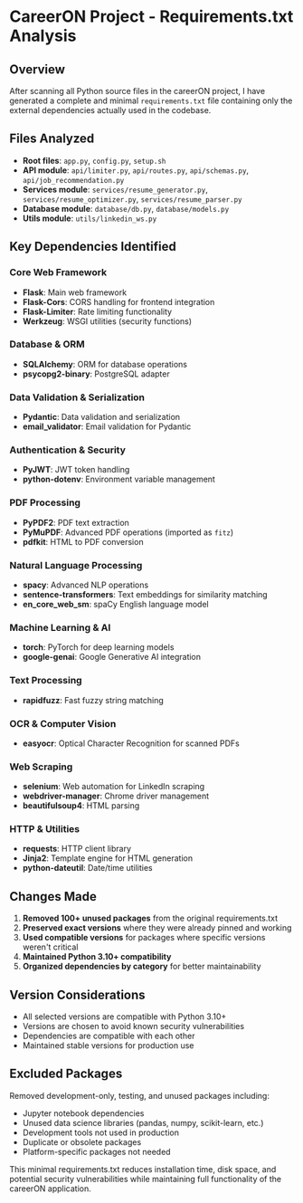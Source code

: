 # CareerON Project - Requirements.txt Analysis

## Overview
After scanning all Python source files in the careerON project, I have generated a complete and minimal `requirements.txt` file containing only the external dependencies actually used in the codebase.

## Files Analyzed
- **Root files**: `app.py`, `config.py`, `setup.sh`
- **API module**: `api/limiter.py`, `api/routes.py`, `api/schemas.py`, `api/job_recommendation.py`
- **Services module**: `services/resume_generator.py`, `services/resume_optimizer.py`, `services/resume_parser.py`
- **Database module**: `database/db.py`, `database/models.py`
- **Utils module**: `utils/linkedin_ws.py`

## Key Dependencies Identified

### Core Web Framework
- **Flask**: Main web framework
- **Flask-Cors**: CORS handling for frontend integration
- **Flask-Limiter**: Rate limiting functionality
- **Werkzeug**: WSGI utilities (security functions)

### Database & ORM
- **SQLAlchemy**: ORM for database operations
- **psycopg2-binary**: PostgreSQL adapter

### Data Validation & Serialization
- **Pydantic**: Data validation and serialization
- **email_validator**: Email validation for Pydantic

### Authentication & Security
- **PyJWT**: JWT token handling
- **python-dotenv**: Environment variable management

### PDF Processing
- **PyPDF2**: PDF text extraction
- **PyMuPDF**: Advanced PDF operations (imported as `fitz`)
- **pdfkit**: HTML to PDF conversion

### Natural Language Processing
- **spacy**: Advanced NLP operations
- **sentence-transformers**: Text embeddings for similarity matching
- **en_core_web_sm**: spaCy English language model

### Machine Learning & AI
- **torch**: PyTorch for deep learning models
- **google-genai**: Google Generative AI integration

### Text Processing
- **rapidfuzz**: Fast fuzzy string matching

### OCR & Computer Vision
- **easyocr**: Optical Character Recognition for scanned PDFs

### Web Scraping
- **selenium**: Web automation for LinkedIn scraping
- **webdriver-manager**: Chrome driver management
- **beautifulsoup4**: HTML parsing

### HTTP & Utilities
- **requests**: HTTP client library
- **Jinja2**: Template engine for HTML generation
- **python-dateutil**: Date/time utilities

## Changes Made
1. **Removed 100+ unused packages** from the original requirements.txt
2. **Preserved exact versions** where they were already pinned and working
3. **Used compatible versions** for packages where specific versions weren't critical
4. **Maintained Python 3.10+ compatibility**
5. **Organized dependencies by category** for better maintainability

## Version Considerations
- All selected versions are compatible with Python 3.10+
- Versions are chosen to avoid known security vulnerabilities
- Dependencies are compatible with each other
- Maintained stable versions for production use

## Excluded Packages
Removed development-only, testing, and unused packages including:
- Jupyter notebook dependencies
- Unused data science libraries (pandas, numpy, scikit-learn, etc.)
- Development tools not used in production
- Duplicate or obsolete packages
- Platform-specific packages not needed

This minimal requirements.txt reduces installation time, disk space, and potential security vulnerabilities while maintaining full functionality of the careerON application.
